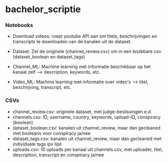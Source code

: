 # bachelor_scriptie  
  
  
### Notebooks  
- Download videos: roept youtube API aan om titels, beschrijvingen en transcripts te downloaden van de kanalen uit de dataset.  
- Dataset: Zet de originele (channel_review.csv) om in een bruikbare csv (dataset_boolean en dataset_tags)  
  
- Channel_ML: Machine learning met informatie beschikbaar op het kanaal zelf --> description, keywords, etc.  
- Video_ML: Machine learning met informatie over video's --> titel, beschrijving, transcript, etc.  
  
  
### CSVs  
- channel_review.csv: originele dataset, met judge-beslissingen e.d.  
- channels.csv: ID, username, country, keywords, upload-ID, conspiracy (boolean)  
- dataset_boolean.csv: kanalen uit channel_review, maar dan gecleaned met booleans voor conspiracy ja/nee  
- dataset_tags.csv: kanalen uit channel_review, maar dan gecleaned met individuele tags ipv lijst   
- uploads.csv: 10 uploads per kanaal uit channels.csv, met uploader, titel, description, transcript en conspiracy ja/nee  
